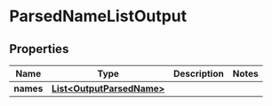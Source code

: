 
# ParsedNameListOutput

## Properties
Name | Type | Description | Notes
------------ | ------------- | ------------- | -------------
**names** | [**List&lt;OutputParsedName&gt;**](OutputParsedName.md) |  | 



